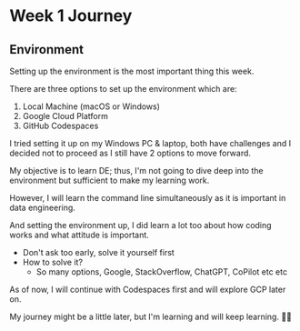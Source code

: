 # Week 1 Journey

## Environment

Setting up the environment is the most important thing this week.

There are three options to set up the environment which are:

1. Local Machine (macOS or Windows)
2. Google Cloud Platform
3. GitHub Codespaces

I tried setting it up on my Windows PC & laptop, both have challenges and I decided not to proceed as I still have 2 options to move forward.

My objective is to learn DE; thus, I'm not going to dive deep into the environment but sufficient to make my learning work.

However, I will learn the command line simultaneously as it is important in data engineering.

And setting the environment up, I did learn a lot too about how coding works and what attitude is important.

- Don't ask too early, solve it yourself first
- How to solve it?
    - So many options, Google, StackOverflow, ChatGPT, CoPilot etc etc

As of now, I will continue with Codespaces first and will explore GCP later on.

My journey might be a little later, but I'm learning and will keep learning. 💪🏽